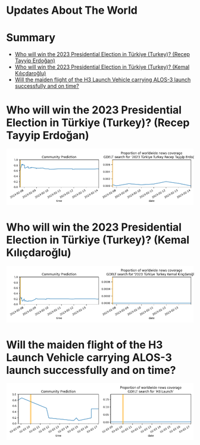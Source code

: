 
Updates About The World
=======================

Summary
=======

* [Who will win the 2023 Presidential Election in Türkiye (Turkey)? (Recep Tayyip Erdoğan)](#who-will-win-the-2023-presidential-election-in-trkiye-turkey-recep-tayyip-erdoan)
* [Who will win the 2023 Presidential Election in Türkiye (Turkey)? (Kemal Kılıçdaroğlu)](#who-will-win-the-2023-presidential-election-in-trkiye-turkey-kemal-kldarolu)
* [Will the maiden flight of the H3 Launch Vehicle carrying ALOS-3 launch successfully and on time?](#will-the-maiden-flight-of-the-h3-launch-vehicle-carrying-alos-3-launch-successfully-and-on-time)

# Who will win the 2023 Presidential Election in Türkiye (Turkey)? (Recep Tayyip Erdoğan)


![Recep Tayyip Erdoğan](assets/03.png)
# Who will win the 2023 Presidential Election in Türkiye (Turkey)? (Kemal Kılıçdaroğlu)


![Kemal Kılıçdaroğlu](assets/04.png)
# Will the maiden flight of the H3 Launch Vehicle carrying ALOS-3 launch successfully and on time?


![H3 Launch Vehicle with ALOS-3 Maiden Launch](assets/05.png)
